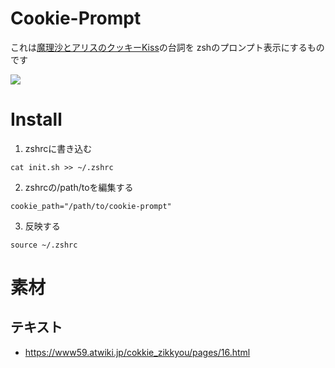 # Cookie-Prompt

これは[魔理沙とアリスのクッキーKiss](http://www.nicovideo.jp/watch/sm9720246)の台詞を
zshのプロンプト表示にするものです

![](https://pbs.twimg.com/media/De08oSrVQAEfNhz.jpg)

# Install

1. zshrcに書き込む
```
cat init.sh >> ~/.zshrc
```
2. zshrcの/path/toを編集する
```
cookie_path="/path/to/cookie-prompt"
```
3. 反映する
```
source ~/.zshrc
```

# 素材
## テキスト
- https://www59.atwiki.jp/cokkie_zikkyou/pages/16.html